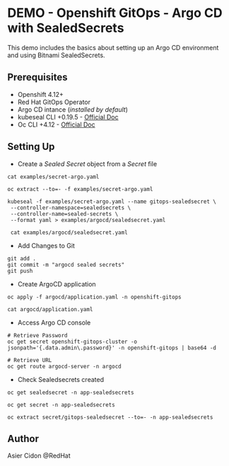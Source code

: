 # DEMO - Openshift GitOps - Argo CD with SealedSecrets

This demo includes the basics about setting up an Argo CD environment and using Bitnami SealedSecrets.

## Prerequisites

- Openshift 4.12+
- Red Hat GitOps Operator
- Argo CD intance (*installed by default*)
- kubeseal CLI +0.19.5 - [Official Doc](https://github.com/bitnami-labs/sealed-secrets#linux)
- Oc CLI +4.12 - [Official Doc](https://docs.openshift.com/container-platform/4.12/cli_reference/openshift_cli/getting-started-cli.html)

## Setting Up

- Create a *Sealed Secret* object from a *Secret* file 

```$bash
cat examples/secret-argo.yaml 

oc extract --to=- -f examples/secret-argo.yaml 

kubeseal -f examples/secret-argo.yaml --name gitops-sealedsecret \
 --controller-namespace=sealedsecrets \
 --controller-name=sealed-secrets \
 --format yaml > examples/argocd/sealedsecret.yaml

 cat examples/argocd/sealedsecret.yaml
```

- Add Changes to Git

```$bash
git add .
git commit -m "argocd sealed secrets"
git push
```

- Create ArgoCD application

```$bash
oc apply -f argocd/application.yaml -n openshift-gitops

cat argocd/application.yaml
```

- Access Argo CD console

```$bash
# Retrieve Password
oc get secret openshift-gitops-cluster -o jsonpath='{.data.admin\.password}' -n openshift-gitops | base64 -d

# Retrieve URL
oc get route argocd-server -n argocd
```

- Check Sealedsecrets created

```$bash
oc get sealedsecret -n app-sealedsecrets

oc get secret -n app-sealedsecrets

oc extract secret/gitops-sealedsecret --to=- -n app-sealedsecrets
```


## Author

Asier Cidon @RedHat
